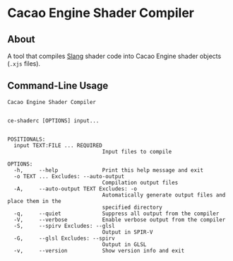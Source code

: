 # Cacao Engine Shader Compiler

## About
A tool that compiles [Slang](https://shader-slang.org) shader code into Cacao Engine shader objects (`.xjs` files).

## Command-Line Usage
```
Cacao Engine Shader Compiler 


ce-shaderc [OPTIONS] input...


POSITIONALS:
  input TEXT:FILE ... REQUIRED
                              Input files to compile 

OPTIONS:
  -h,     --help              Print this help message and exit 
  -o TEXT ... Excludes: --auto-output 
                              Compilation output files 
  -A,     --auto-output TEXT Excludes: -o 
                              Automatically generate output files and place them in the 
                              specified directory 
  -q,     --quiet             Suppress all output from the compiler 
  -V,     --verbose           Enable verbose output from the compiler 
  -S,     --spirv Excludes: --glsl 
                              Output in SPIR-V 
  -G,     --glsl Excludes: --spirv 
                              Output in GLSL 
  -v,     --version           Show version info and exit 
```